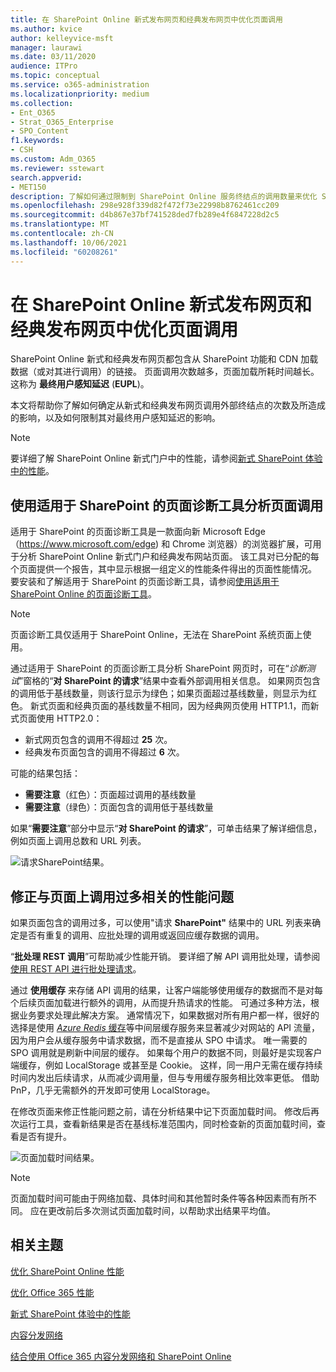 ```yaml
---
title: 在 SharePoint Online 新式发布网页和经典发布网页中优化页面调用
ms.author: kvice
author: kelleyvice-msft
manager: laurawi
ms.date: 03/11/2020
audience: ITPro
ms.topic: conceptual
ms.service: o365-administration
ms.localizationpriority: medium
ms.collection:
- Ent_O365
- Strat_O365_Enterprise
- SPO_Content
f1.keywords:
- CSH
ms.custom: Adm_O365
ms.reviewer: sstewart
search.appverid:
- MET150
description: 了解如何通过限制到 SharePoint Online 服务终结点的调用数量来优化 SharePoint Online 中的新式和经典发布网页。
ms.openlocfilehash: 298e928f339d82f472f73e22998b8762461cc209
ms.sourcegitcommit: d4b867e37bf741528ded7fb289e4f6847228d2c5
ms.translationtype: MT
ms.contentlocale: zh-CN
ms.lasthandoff: 10/06/2021
ms.locfileid: "60208261"
---
```

# <a name="optimize-page-calls-in-sharepoint-online-modern-and-classic-publishing-site-pages"></a>在 SharePoint Online 新式发布网页和经典发布网页中优化页面调用

SharePoint Online 新式和经典发布网页都包含从 SharePoint 功能和 CDN 加载数据（或对其进行调用）的链接。 页面调用次数越多，页面加载所耗时间越长。 这称为 **最终用户感知延迟** (**EUPL**)。

本文将帮助你了解如何确定从新式和经典发布网页调用外部终结点的次数及所造成的影响，以及如何限制其对最终用户感知延迟的影响。

>[!NOTE]
>要详细了解 SharePoint Online 新式门户中的性能，请参阅[新式 SharePoint 体验中的性能](/sharepoint/modern-experience-performance)。

## <a name="use-the-page-diagnostics-for-sharepoint-tool-to-analyze-page-calls"></a>使用适用于 SharePoint 的页面诊断工具分析页面调用

适用于 SharePoint 的页面诊断工具是一款面向新 Microsoft Edge（https://www.microsoft.com/edge) 和 Chrome 浏览器）的浏览器扩展，可用于分析 SharePoint Online 新式门户和经典发布网站页面。 该工具对已分配的每个页面提供一个报告，其中显示根据一组定义的性能条件得出的页面性能情况。 要安装和了解适用于 SharePoint 的页面诊断工具，请参阅[使用适用于 SharePoint Online 的页面诊断工具](page-diagnostics-for-spo.md)。

>[!NOTE]
>页面诊断工具仅适用于 SharePoint Online，无法在 SharePoint 系统页面上使用。

通过适用于 SharePoint 的页面诊断工具分析 SharePoint 网页时，可在“_诊断测试_”窗格的“**对 SharePoint 的请求**”结果中查看外部调用相关信息。 如果网页包含的调用低于基线数量，则该行显示为绿色；如果页面超过基线数量，则显示为红色。 新式页面和经典页面的基线数量不相同，因为经典网页使用 HTTP1.1，而新式页面使用 HTTP2.0：

- 新式网页包含的调用不得超过 **25** 次。
- 经典发布页面包含的调用不得超过 **6** 次。

可能的结果包括：

- **需要注意**（红色）：页面超过调用的基线数量
- **需要注意**（绿色）：页面包含的调用低于基线数量

如果“**需要注意**”部分中显示“**对 SharePoint 的请求**”，可单击结果了解详细信息，例如页面上调用总数和 URL 列表。

![请求SharePoint结果。](../media/modern-portal-optimization/pagediag-requests.png)

## <a name="remediate-performance-issues-related-to-too-many-calls-on-a-page"></a>修正与页面上调用过多相关的性能问题

如果页面包含的调用过多，可以使用"请求 **SharePoint"** 结果中的 URL 列表来确定是否有重复的调用、应批处理的调用或返回应缓存数据的调用。

“**批处理 REST 调用**”可帮助减少性能开销。 要详细了解 API 调用批处理，请参阅[使用 REST API 进行批处理请求](/sharepoint/dev/sp-add-ins/make-batch-requests-with-the-rest-apis)。

通过 **使用缓存** 来存储 API 调用的结果，让客户端能够使用缓存的数据而不是对每个后续页面加载进行额外的调用，从而提升热请求的性能。 可通过多种方法，根据业务要求处理此解决方案。 通常情况下，如果数据对所有用户都一样，很好的选择是使用 [_Azure Redis_ 缓存](https://azure.microsoft.com/services/cache/)等中间层缓存服务来显著减少对网站的 API 流量，因为用户会从缓存服务中请求数据，而不是直接从 SPO 中请求。 唯一需要的 SPO 调用就是刷新中间层的缓存。 如果每个用户的数据不同，则最好是实现客户端缓存，例如 LocalStorage 或甚至是 Cookie。 这样，同一用户无需在缓存持续时间内发出后续请求，从而减少调用量，但与专用缓存服务相比效率更低。 借助 PnP，几乎无需额外的开发即可使用 LocalStorage。

在修改页面来修正性能问题之前，请在分析结果中记下页面加载时间。 修改后再次运行工具，查看新结果是否在基线标准范围内，同时检查新的页面加载时间，查看是否有提升。

![页面加载时间结果。](../media/modern-portal-optimization/pagediag-page-load-time.png)

>[!NOTE]
>页面加载时间可能由于网络加载、具体时间和其他暂时条件等各种因素而有所不同。 应在更改前后多次测试页面加载时间，以帮助求出结果平均值。

## <a name="related-topics"></a>相关主题

[优化 SharePoint Online 性能](tune-sharepoint-online-performance.md)

[优化 Office 365 性能](tune-microsoft-365-performance.md)

[新式 SharePoint 体验中的性能](/sharepoint/modern-experience-performance)

[内容分发网络](content-delivery-networks.md)

[结合使用 Office 365 内容分发网络和 SharePoint Online](use-microsoft-365-cdn-with-spo.md)
